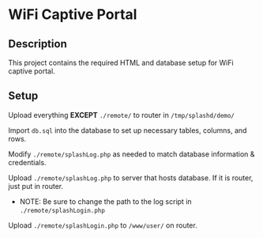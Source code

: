 # WiFi Captive Portal

## Description

This project contains the required HTML and database setup for WiFi captive portal.

## Setup

Upload everything **EXCEPT** `./remote/` to router in `/tmp/splashd/demo/`

Import `db.sql` into the database to set up necessary tables, columns, and rows.  

Modify `./remote/splashLog.php` as needed to match database information & credentials.

Upload `./remote/splashLog.php` to server that hosts database.  If it is router, just put in router.
* NOTE: Be sure to change the path to the log script in `./remote/splashLogin.php`

Upload `./remote/splashLogin.php` to `/www/user/` on router.
